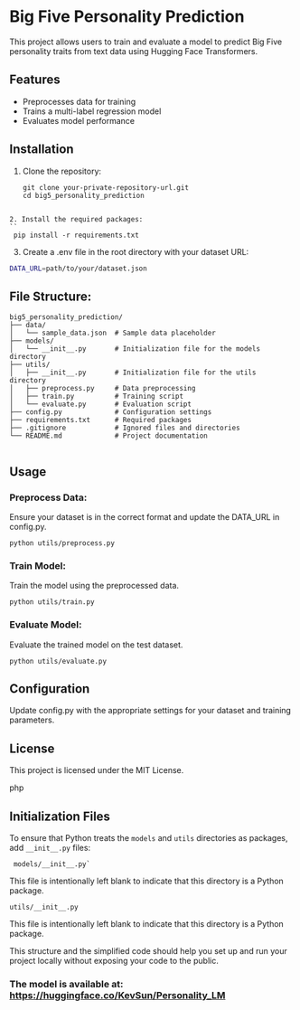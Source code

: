 # Big Five Personality Prediction

This project allows users to train and evaluate a model to predict Big Five personality traits from text data using Hugging Face Transformers.

## Features

- Preprocesses data for training
- Trains a multi-label regression model
- Evaluates model performance

## Installation

1. Clone the repository:
   ```
   git clone your-private-repository-url.git
   cd big5_personality_prediction
```

2. Install the required packages:
``
 pip install -r requirements.txt
```

3. Create a .env file in the root directory with your dataset URL:
```bash
DATA_URL=path/to/your/dataset.json
```

## File Structure:
```
big5_personality_prediction/
├── data/
│   └── sample_data.json  # Sample data placeholder
├── models/
│   └── __init__.py       # Initialization file for the models directory
├── utils/
│   ├── __init__.py       # Initialization file for the utils directory
│   ├── preprocess.py     # Data preprocessing
│   ├── train.py          # Training script
│   └── evaluate.py       # Evaluation script
├── config.py             # Configuration settings
├── requirements.txt      # Required packages
├── .gitignore            # Ignored files and directories
└── README.md             # Project documentation
         
```
      
## Usage

###   Preprocess Data:
    
Ensure your dataset is in the correct format and update the DATA_URL in config.py.

 ```  
python utils/preprocess.py
```

###  Train Model:

Train the model using the preprocessed data.
```
python utils/train.py
```
### Evaluate Model:

Evaluate the trained model on the test dataset.
```
python utils/evaluate.py
```

## Configuration

Update config.py with the appropriate settings for your dataset and training parameters.

## License

This project is licensed under the MIT License.

php


## Initialization Files

To ensure that Python treats the `models` and `utils` directories as packages, add `__init__.py` files:

```
 models/__init__.py`

```

This file is intentionally left blank to indicate that this directory is a Python package.
```
utils/__init__.py

```
 This file is intentionally left blank to indicate that this directory is a Python package.

This structure and the simplified code should help you set up and run your project locally without exposing your code to the public.

### The model is available at: https://huggingface.co/KevSun/Personality_LM
